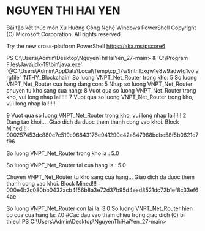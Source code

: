 # NGUYEN THI HAI YEN
Bài tập kết thúc môn Xu Hướng Công Nghệ
Windows PowerShell
Copyright (C) Microsoft Corporation. All rights reserved.

Try the new cross-platform PowerShell https://aka.ms/pscore6

PS C:\Users\Admin\Desktop\NguyenThiHaiYen_27-main>  & 'C:\Program Files\Java\jdk-19\bin\java.exe' '@C:\Users\Admin\AppData\Local\Temp\cp_17w9ntnlbxgw1e8w9adwfg1vo.argfile' 'NTHY_Blockchain'
So luong VNPT_Net_Router trong kho:
5
So luong VNPT_Net_Router cua hang dang con:
5
Nhap so luong VNPT_Net_Router chuyen tu kho sang cua hang:
8
Vuot qua so luong VNPT_Net_Router trong kho, vui long nhap lai!!!!!
7
Vuot qua so luong VNPT_Net_Router trong kho, vui long nhap lai!!!!!

9
Vuot qua so luong VNPT_Net_Router trong kho, vui long nhap lai!!!!!
2
Dang tao khoi.... 
Giao dich da duoc them thanh cong vao khoi.
Block Mined!!! : 000257453dc880c7c519e96843176e941290c42a847968bdbe58f5b0621e7f96

So luong VNPT_Net_Router trong kho la : 5.0

So luong VNPT_Net_Router tai cua hang la : 5.0

Chuyen VNPT_Net_Router tu kho sang cua hang...
Giao dich da duoc them thanh cong vao khoi.
Block Mined!!! : 000e4b2c080bb0432acb4f56b8a3e72d37b95d4eed8521dc72b1ef8c33ef64ae

So luong VNPT_Net_Router con lai la: 3.0
So luong VNPT_Net_Router hien co cua cua hang la: 7.0
#Cac dau vao tham chieu trong giao dich (0) bi thieu!
PS C:\Users\Admin\Desktop\NguyenThiHaiYen_27-main>
